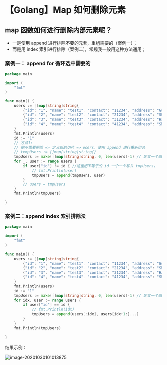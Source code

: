 # 【Golang】Map 如何删除元素


<!--more-->

## map 函数如何进行删除内部元素呢？

- 一是使用 append 进行排除不要的元素，重组需要的（案例一）；
- 而是用 index 索引进行排除（案例二），常规我一般用这种方法通用；

### 案例一： append for 循环选中需要的

```go
package main

import (
	"fmt"
)

func main() {
	users := []map[string]string{
		{"id": "1", "name": "test1", "contact": "11234", "address": "Guangdong"},
		{"id": "2", "name": "test2", "contact": "21234", "address": "Shanghai"},
		{"id": "3", "name": "test3", "contact": "31234", "address": "Hangzhou"},
		{"id": "4", "name": "test4", "contact": "41234", "address": "Shenzhen"},
	}
	fmt.Println(users)
	id := "1"
	// 方法1:
	// 把不需要删除 => 定义新的切片 => users，使用 append 进行重新组合
	// tempUsers := []map[string]string{}
	tmpUsers := make([]map[string]string, 0, len(users)-1) // 定义一个临时的 map 函数
	for _, user := range users {
		if user["id"] != id { //这里把不等于的 id 一个一个写入 tmpUsers，
			// fmt.Println(user)
			tmpUsers = append(tmpUsers, user)
		}
		// users = tmpUsers
	}
	fmt.Println(tmpUsers)

}
```

### 

### 案例二：append index 索引排除法

```go
package main

import (
	"fmt"
)

func main() {
	users := []map[string]string{
		{"id": "1", "name": "test1", "contact": "11234", "address": "Guangdong"},
		{"id": "2", "name": "test2", "contact": "21234", "address": "Shanghai"},
		{"id": "3", "name": "test3", "contact": "31234", "address": "Hangzhou"},
		{"id": "4", "name": "test4", "contact": "41234", "address": "Shenzhen"},
	}
	fmt.Println(users)
	id := "1"
	tmpUsers := make([]map[string]string, 0, len(users)-1) // 定义一个临时的 map 函数
	for idx, user := range users {
		if user["id"] == id {
			// fmt.Println(idx)
			tmpUsers = append(users[:idx], users[idx+1:]...)
		}
	}
	fmt.Println(tmpUsers)

}

```



结果示例：

![image-20201030101013875](https://cdn.jsdelivr.net/gh/ZhaoUncle/image@main/blog/image-20201030101013875.png)


